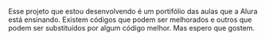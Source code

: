 Esse projeto que estou desenvolvendo é um portifólio das aulas que a Alura está ensinando. Existem códigos que podem ser melhorados e outros que podem ser substituídos por algum código melhor. Mas espero que gostem.
